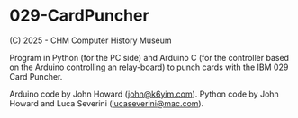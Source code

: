 # 029-CardPuncher
(C) 2025 - CHM Computer History Museum

Program in Python (for the PC side) and Arduino C (for the controller based on the Arduino controlling an relay-board) to punch cards with the IBM 029 Card Puncher.

Arduino code by John Howard (john@k6yim.com).
Python code by John Howard and Luca Severini (lucaseverini@mac.com).
